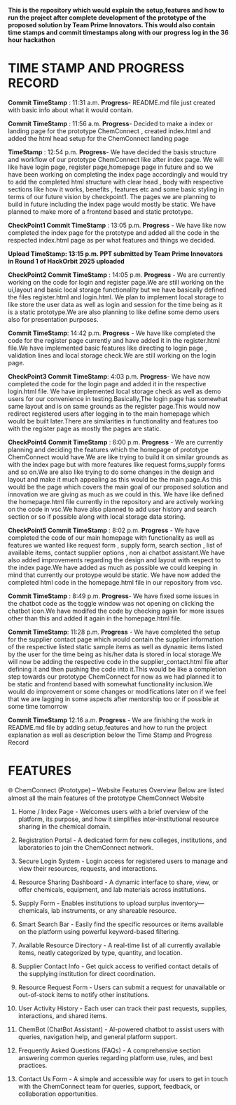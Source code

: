 **This is the repository which would explain the setup,features and how to run the project after complete development of the prototype of the proposed solution by Team Prime Innovators. 
This would also contain time stamps and commit timestamps along with our progress log in the 36 hour hackathon**

#  TIME STAMP AND PROGRESS RECORD 
**Commit TimeStamp** : 11:31 a.m. **Progress**- README.md file just created with basic info about what it would contain.

**Commit TimeStamp** : 11:56 a.m. **Progress**- Decided to make a index or landing page for the prototype ChemConnect , created index.html and added the html head setup for the ChemConnect landing page

**TimeStamp** : 12:54 p.m.  **Progress**- We have decided the basis structure and workflow of our prototype ChemConnect like after index page. We will like have login page, register page,homepage page in future and so we have been working on completing the index page accordingly and would try to add the completed html structure with clear head , body with respective sections like how it works, benefits , features etc and some basic styling in terms of our future vision by checkpoint1. The pages we are planning to build in future including the index page would mostly be static.
We have planned to make more of a frontend based and static prototype. 

**CheckPoint1 Commit TimeStamp** : 13:05 p.m.  **Progress** - We have like now completed the index page for the prototype and added all the code in the respected index.html page as per what features and things we decided.

**Upload TimeStamp: 13:15 p.m. PPT submitted by Team Prime Innovators in Round 1 of HackOrbit 2025 uploaded**

**CheckPoint2 Commit TimeStamp** : 14:05 p.m. **Progress** - We are currently working on the code for login and register page.We are still working on the ui,layout and basic local storage functionality but we have basically defined the files register.html and login.html. We plan to implement local storage to like store the user data as well as login and session for the time being as it is a static prototype.We are also planning to like define some demo users also for presentation purposes.

**Commit TimeStamp**: 14:42 p.m. **Progress** - We have like completed the code for the register page currently and have added it in the register.html file.We have implemented basic features like directing to login page , validation lines and local storage check.We are still working on the login page.

**CheckPoint3 Commit TimeStamp**: 4:03 p.m. **Progress**- We have now completed the code for the login page and added it in the respective login.html file.
We have implemented local storage check as well as demo users for our convenience in testing.Basically,The login page has somewhat same layout and is on same grounds as the register page.This would now redirect registered users after logging in to the main homepage which would be built later.There are similarities in functionality and features too with the register page as mostly the pages are static.

**CheckPoint4 Commit TimeStamp** : 6:00 p.m. **Progress** - We are currently planning and deciding the features which the homepage of prototype ChemConnect would have.We are like trying to build it on similar grounds as with the index page but with more features like request forms,supply forms and so on.We are also like trying to do some changes in the design and layout and make it much appealing as this would be the main page.As this would be the page which covers the main goal of our proposed solution and innovation we are giving as much as we could in this. We have like defined the homepage.html file currently in the repository and are actively working on the code in vsc.We have also planned to add user history and search section or so if possible along with local storage data storing.

**CheckPoint5 Commit TimeStamp** :  8:02 p.m.  **Progress** - We have completed the code of our main homepage with functionality as well as features we wanted like request form , supply form, search section , list of available items, contact supplier options , non ai chatbot assistant.We have also added improvements regarding the design and layout with respect to the index page.We have added as much as possible we could keeping in mind that currently our protoype would be static. We have now added the completed html code in the homepage.html file in our repository from vsc.

**Commit TimeStamp** : 8:49 p.m. **Progress**- We have fixed some issues in the chatbot code as the toggle window was not opening on clicking the chatbot icon.We have modifed the code by checking again for more issues other than this and added it again in the homepage.html file.

**Commit TimeStamp**: 11:28 p.m.  **Progress** - We have completed the setup for the supplier contact page which would contain the supplier information of the respective listed static sample items as well as dynamic items listed by the user for the time being as his/her data is stored in local storage.We will now be adding the respective code in the supplier_contact.html file after defining it and then pushing the code into it.This would be like a completion step towards our prototype  ChemConnect for now as we had planned it to be static and frontend based with somewhat functionality inclusion.We would do improvement or some changes or modifications later on if we feel that we are lagging in some aspects after mentorship too or if possible at some time tomorrow

**Commit TimeStamp** 12:16 a.m. **Progress** - We are finishing the work in README.md file by adding setup,features and how to run the project explanation as well as description below the Time Stamp and Progress Record 

# FEATURES 
🌐 ChemConnect (Prototype) – Website Features Overview 
Below are listed almost all the main features of the prototype ChemConnect Website 

1.  Home / Index Page -
Welcomes users with a brief overview of the platform, its purpose, and how it simplifies inter-institutional resource sharing in the chemical domain.


2. Registration Portal - 
A dedicated form for new colleges, institutions, and laboratories to join the ChemConnect network.


3. Secure Login System -
Login access for registered users to manage and view their resources, requests, and interactions.


4. Resource Sharing Dashboard -
A dynamic interface to share, view, or offer chemicals, equipment, and lab materials across institutions.


5. Supply Form - 
Enables institutions to upload surplus inventory—chemicals, lab instruments, or any shareable resource.


6. Smart Search Bar -
Easily find the specific resources or items available on the platform using powerful keyword-based filtering.


7. Available Resource Directory - 
A real-time list of all currently available items, neatly categorized by type, quantity, and location.


8. Supplier Contact Info - 
Get quick access to verified contact details of the supplying institution for direct coordination.


9. Resource Request Form - 
Users can submit a request for unavailable or out-of-stock items to notify other institutions.


10. User Activity History - 
Each user can track their past requests, supplies, interactions, and shared items.


11. ChemBot (ChatBot Assistant) - 
AI-powered chatbot to assist users with queries, navigation help, and general platform support.


12. Frequently Asked Questions (FAQs) - 
A comprehensive section answering common queries regarding platform use, rules, and best practices.


13. Contact Us Form - 
A simple and accessible way for users to get in touch with the ChemConnect team for queries, support, feedback, or collaboration opportunities.
